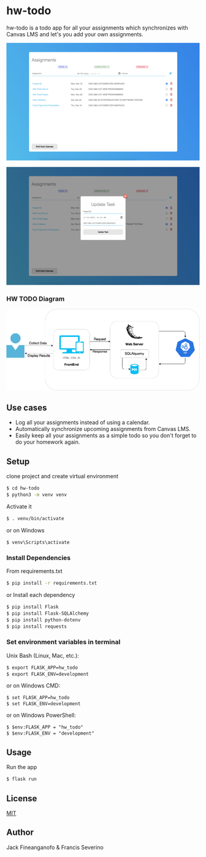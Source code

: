 # hw-todo

hw-todo is a todo app for all your assignments which synchronizes with Canvas LMS and let's you add your own assignments.

![alt text](https://github.com/francisseverino/hw-todo/blob/main/screenshots/dashboard.png)

![alt text](https://github.com/francisseverino/hw-todo/blob/main/screenshots/update.png)

### HW TODO Diagram

![alt text](https://github.com/francisseverino/hw-todo/blob/main/diagram.png)

## Use cases

 - Log all your assignments instead of using a calendar.
 - Automatically synchronize upcoming assignments from Canvas LMS.
 - Easily keep all your assignments as a simple todo so you don't forget to do your homework again.

## Setup

clone project and create virtual environment

```bash
$ cd hw-todo
$ python3 -m venv venv
```

Activate it

```bash
$ . venv/bin/activate
```

or on Windows

```console
$ venv\Scripts\activate
```

### Install Dependencies

From requirements.txt

```bash
$ pip install -r requirements.txt
```

or Install each dependency

```bash
$ pip install Flask
$ pip install Flask-SQLAlchemy
$ pip install python-dotenv
$ pip install requests
```

### Set environment variables in terminal

Unix Bash (Linux, Mac, etc.):

```bash
$ export FLASK_APP=hw_todo
$ export FLASK_ENV=development
```

or on Windows CMD:

```console
$ set FLASK_APP=hw_todo
$ set FLASK_ENV=development
```

or on Windows PowerShell:

```console
$ $env:FLASK_APP = "hw_todo"
$ $env:FLASK_ENV = "development"
```

## Usage

Run the app

```bash
$ flask run
```

## License

[MIT](https://choosealicense.com/licenses/mit/)

## Author

Jack Fineanganofo & Francis Severino
